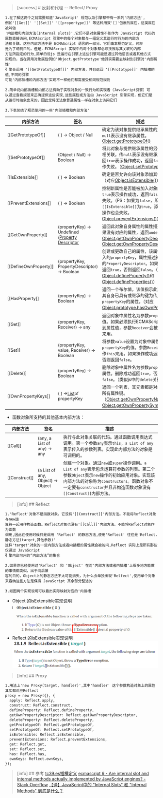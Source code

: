 >[success] # 反射和代理 -- Reflect/ Proxy
~~~
1.在了解这两个之前需要知道'JavaScript' 规范以及引擎都带有一系列'内部方法',
例如'[[Get]]' '[[Set]]' '[[propertype]]' 等这种用双'[]'包裹的属性，这类属性被叫做
'内部槽和内部方法(Internal slots)',它们不是对象属性不能作为 JavaScript 代码的
属性直接访问,ECMAScript 引擎中的每个对象都与一组定义其运行时行为的内部方
法相关联。这些内部方法不是 ECMAScript 语言的一部分。它们由本规范定义，纯粹
是为了说明目的。但是，ECMAScript 实现中的每个对象都必须按照与其关联的内部
方法所指定的行为,简单的说js 是运行在引擎上这些引擎可能是通过其他语言或者其他方式
实现的，当在调用对象属性例如'Object.getPrototype'他其实需要去映射到引擎对'内部属性'
引擎会调用 '[[GetPrototypeOf]]' 内部方法，并且返回 '[[Prototype]]' 内插槽的值,不同的引擎
可能'内部插槽和内部方法'实现不一样他们都需接受相同规范规则

2.简单说内部插槽和内部方法有助于实现对象的一致行为和实现者（JavaScript引擎）可
以通过查看规范来正确提供这些实现,这些属性或方法由 JavaScript 引擎实现，但它们是
从运行时抽象出来的，因此您将无法像普通属性一样在对象上访问它们

3.下表总结了规范使用的一些'内部插槽和内部方法'
~~~
| 内部方法 | 签名 | 描述 |
| --- | --- | --- |
| \[\[GetPrototypeOf\]\] | ( ) → Object / Null | 确定为该对象提供继承属性的对象。`null`表示没有继承属性。[Object.getPrototypeOf()](https://developer.mozilla.org/zh-CN/docs/Web/JavaScript/Reference/Global_Objects/Object/GetPrototypeOf) |
| \[\[SetPrototypeOf\]\] | (Object / Null) → Boolean | 将此对象与提供继承属性的另一个对象相关联。传`null`表示没有继承属性。返回`true`表示操作成功，返回`false`表示操作失败。（[Object.setPrototypeOf()](https://developer.mozilla.org/zh-CN/docs/Web/JavaScript/Reference/Global_Objects/Object/setPrototypeOf)） |
| \[\[IsExtensible\]\] | ( ) → Boolean | 确定是否允许向该对象添加其他属性。（对应[Object.isExtensible()](https://developer.mozilla.org/zh-CN/docs/Web/JavaScript/Reference/Global_Objects/Object/isExtensible)） |
| \[\[PreventExtensions\]\] | ( ) → Boolean | 控制新属性是否能被加入对象内。返回`true`表示操作成功，返回`false`表示操作失败。（PS：如果为`false`，即使`[[IsExtensible]]`为`true`，添加新属性操作也会失败。[Object.preventExtensions()](https://developer.mozilla.org/zh-CN/docs/Web/JavaScript/Reference/Global_Objects/Object/preventExtensions)） |
| \[\[GetOwnProperty\]\] | (propertyKey) → Undefined /[Property Descriptor](https://github.com/lizhongzhen11/lizz-blog/issues/48#PropertyDescriptor) | 返回此对象自身属性的属性描述符，如果没有对应的属性，返回`undefined`。[Object.getOwnPropertyDescriptor()](https://developer.mozilla.org/zh-CN/docs/Web/JavaScript/Reference/Global_Objects/Object/getOwnPropertyDescriptor)和[Object.getOwnPropertyDescriptors()](https://developer.mozilla.org/zh-CN/docs/Web/JavaScript/Reference/Global_Objects/Object/getOwnPropertyDescriptors) |
| \[\[DefineOwnProperty\]\] | (propertyKey, PropertyDescriptor) → Boolean | 创建或更改自己的属性，该属性对应传入的`propertyKey`，属性描述符对应传入的`PropertyDescriptor`。如果操作成功返回`true`，否则返回`false`。（对应[Object.defineProperty()](https://developer.mozilla.org/zh-CN/docs/Web/JavaScript/Reference/Global_Objects/Object/defineProperty)和[Object.defineProperties()](https://developer.mozilla.org/zh-CN/docs/Web/JavaScript/Reference/Global_Objects/Object/defineProperties)） |
| \[\[HasProperty\]\] | (propertyKey) → Boolean | 返回一个布尔值，该值指示此对象是否其自身已具有或继承的键为传入的`propertyKey`的属性。（对应[Object.prototype.hasOwnProperty()](https://developer.mozilla.org/zh-CN/docs/Web/JavaScript/Reference/Global_Objects/Object/hasOwnProperty)） |
| \[\[Get\]\] | (propertyKey, Receiver) → any | 返回对象中属性名为参数`propertyKey`的值。如果必须执行ECMAScript代码来找到属性值，参数`Receiver`会被当作`this`来用。 |
| \[\[Set\]\] | (propertyKey, value, Receiver) → Boolean | 将参数`value`设置为对象中属性名为参数`propertyKey`的值。参数`Receiver`会被当作`this`来用。如果操作成功返回`true`，否则返回`false`。 |
| \[\[Delete\]\] | (propertyKey) → Boolean | 删除对象中属性名为参数`propertyKey`的属性。删除成功返回`true`，否则返回`false`。（类似js中的`delete`关键字） |
| \[\[OwnPropertyKeys\]\] | ( ) →[List](https://github.com/lizhongzhen11/lizz-blog/issues/48#list)of propertyKey | 返回一个列表，其元素都是对象自己的所有属性键。（[Object.getOwnPropertyNames()](https://developer.mozilla.org/zh-CN/docs/Web/JavaScript/Reference/Global_Objects/Object/getOwnPropertyNames)和[Object.getOwnPropertySymbols()](https://developer.mozilla.org/zh-CN/docs/Web/JavaScript/Reference/Global_Objects/Object/getOwnPropertySymbols)） |

* 函数对象所支持的其他基本内部方法：

| 内部方法 | 签名 | 描述 |
| --- | --- | --- |
| \[\[Call\]\] | (any, a List of any) → any | 执行与此对象关联的代码。通过函数调用表达式调用。第一个参数`any`表示`this`，`a List of any`表示传入的参数列表。实现此内部方法的对象是可调用的。 |
| \[\[Construct\]\] | (a List of any, Object) → Object | 创建一个对象。通过`new`或`super`操作调用。`a List of any`表示包含运算符参数的列表。第二个参数`Object`表示`new`操作的初始应用对象。实现该内部方法的对象称为`constructors`。函数对象不一定要有`constructor`并且非构造函数对象没有`[[Construct]]`内部方法。 |
>[info] ## Reflect
~~~
1.'Reflect'对象不是函数对象。它没有'[[Construct]]'内部方法。不能将Reflect对象与new运
算符一起用作构造函数。Reflect对象也没有'[[Call]]'内部方法。不能将Reflect对象作为函数
调用,因此在使用时候只是调用 'Reflect' 的静态方法,使用'Reflect' 往往是'Reflect.静态方法(target,其他参数)'
这样'target'对象的一些内部方法或者内插槽的属性就会被访问,Reflect 实际上是所有那些仅通过 JavaScript 
引擎内部可用的“内部方法”的集合

2.如果你已经使用过'Reflect' 和 'Object' 在对'内部方法或者内插槽'上很多地方能做的事情都类似，出于向后兼
容的目的，Object上的静态方法不太可能消失，为什么会单独出现'Relfect',使用单个对象来容纳这些方法是保持 JavaScript 其余部分整洁的

3.如图两个实现说明可以看出实际映射对应的'内插槽'
~~~
* Object 的isExtensible实现说明
![](images/screenshot_1646463692355.png)
* Reflect 的isExtensible实现说明
![](images/screenshot_1646463751717.png)

>[info] ## Proxy
~~~
1.用法上'new Proxy(target, handler)',其中'handler' 这个参数构造对象上的属性其实都对应Reflect
proxy = new Proxy({}, {
  apply: Reflect.apply,
  construct: Reflect.construct,
  defineProperty: Reflect.defineProperty,
  getOwnPropertyDescriptor: Reflect.getOwnPropertyDescriptor,
  deleteProperty: Reflect.deleteProperty,
  getPrototypeOf: Reflect.getPrototypeOf,
  setPrototypeOf: Reflect.setPrototypeOf,
  isExtensible: Reflect.isExtensible,
  preventExtensions: Reflect.preventExtensions,
  get: Reflect.get,
  set: Reflect.set,
  has: Reflect.has,
  ownKeys: Reflect.ownKeys,
});

~~~
>[info] ## 参考
[tc39.es插槽定义](https://tc39.es/ecma262/#sec-object-internal-methods-and-internal-slots)
[ecmascript 6 - Are internal slot and internal methods actually implemented by JavaScript engines? - Stack Overflow](https://stackoverflow.com/questions/60119316/are-internal-slot-and-internal-methods-actually-implemented-by-javascript-engine/60123171#60123171)
[【译】JavaScript中的 "Internal Slots" 和 "Internal Methods" 到底是什么？](https://juejin.cn/post/7059344609473724430)
